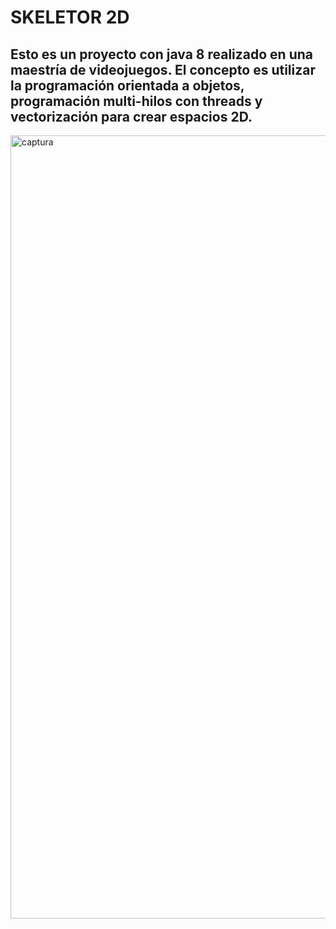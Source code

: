 # SKELETOR 2D

## Esto es un proyecto con java 8 realizado en una maestría de videojuegos. El concepto es utilizar la programación orientada a objetos, programación multi-hilos con threads y vectorización para crear espacios 2D.

<img width="1253" alt="captura" src="https://github.com/user-attachments/assets/5cf67ddd-3f6e-49a6-a616-ce327ae6baf9">
